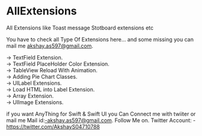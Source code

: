 # AllExtensions
 All Extensions like Toast message Stotboard extensions etc

You have to check all Type Of Extensions here...
and some missing you can mail me akshay.as597@gmail.com. 

-> TextField Extension.  
-> TextField PlaceHolder Color Extension.  
-> TableView Reload With Animation.   
-> Adding Pie Chart Classes.   
-> UILabel Extensions.   
-> Load HTML into Label Extension.   
-> Array Extension.   
-> UIImage Extensions.



if you want AnyThing for Swift & Swift UI you Can Connect me with twiiter or mail me
Mail id:-akshay.as597@gmail.com. 
Follow Me on. 
Twitter Account: - https://twitter.com/AkshayS04710788
